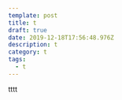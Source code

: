 ```yaml
---
template: post
title: t
draft: true
date: 2019-12-18T17:56:48.976Z
description: t
category: t
tags:
  - t
---
```

tttt
